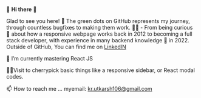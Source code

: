 👋 **Hi there** 👋

Glad to see you here! 🤩
The green dots on GitHub represents my journey, through countless bugfixes to making them work. 🏃‍♂️ - From being curious 🤔 about how a responsive webpage works back in 2012 to becoming a full stack developer, with experience in many backend knowledge 🎯 in 2022. Outside of GitHub, You can find me on [LinkedIN](https://www.linkedin.com/in/kumar-utkarsh-19538b133/) 
 
 🌱 I’m currently mastering React JS
 
 🤷‍♂️Visit to cherrypick basic things like a responsive sidebar, or React modal codes.
 
 📫 How to reach me ... myemail: kr.utkarsh106@gmail.com

<!---
RedBaronKU/RedBaronKU is a ✨ special ✨ repository because its `README.md` (this file) appears on your GitHub profile.
You can click the Preview link to take a look at your changes.
--->
